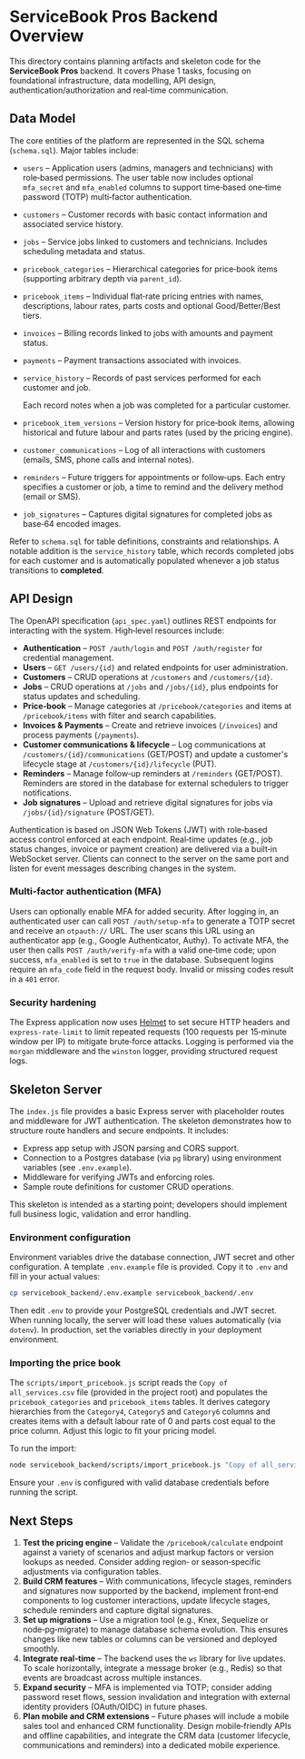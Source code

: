 # ServiceBook Pros Backend Overview

This directory contains planning artifacts and skeleton code for the **ServiceBook Pros** backend.  It covers Phase 1 tasks, focusing on foundational infrastructure, data modelling, API design, authentication/authorization and real‑time communication.

## Data Model

The core entities of the platform are represented in the SQL schema (`schema.sql`).  Major tables include:

- `users` – Application users (admins, managers and technicians) with role‑based permissions.
  The user table now includes optional `mfa_secret` and `mfa_enabled` columns to support time‑based one‑time password (TOTP) multi‑factor authentication.
- `customers` – Customer records with basic contact information and associated service history.
- `jobs` – Service jobs linked to customers and technicians.  Includes scheduling metadata and status.
- `pricebook_categories` – Hierarchical categories for price‑book items (supporting arbitrary depth via `parent_id`).
- `pricebook_items` – Individual flat‑rate pricing entries with names, descriptions, labour rates, parts costs and optional Good/Better/Best tiers.
- `invoices` – Billing records linked to jobs with amounts and payment status.
- `payments` – Payment transactions associated with invoices.
- `service_history` – Records of past services performed for each customer and job.

  Each record notes when a job was completed for a particular customer.
 - `pricebook_item_versions` – Version history for price‑book items, allowing historical and future labour and parts rates (used by the pricing engine).
 - `customer_communications` – Log of all interactions with customers (emails, SMS, phone calls and internal notes).
 - `reminders` – Future triggers for appointments or follow‑ups.  Each entry specifies a customer or job, a time to remind and the delivery method (email or SMS).
 - `job_signatures` – Captures digital signatures for completed jobs as base‑64 encoded images.

Refer to `schema.sql` for table definitions, constraints and relationships.  A notable addition is the `service_history` table, which records completed jobs for each customer and is automatically populated whenever a job status transitions to **completed**.

## API Design

The OpenAPI specification (`api_spec.yaml`) outlines REST endpoints for interacting with the system.  High‑level resources include:

- **Authentication** – `POST /auth/login` and `POST /auth/register` for credential management.
- **Users** – `GET /users/{id}` and related endpoints for user administration.
- **Customers** – CRUD operations at `/customers` and `/customers/{id}`.
- **Jobs** – CRUD operations at `/jobs` and `/jobs/{id}`, plus endpoints for status updates and scheduling.
- **Price‑book** – Manage categories at `/pricebook/categories` and items at `/pricebook/items` with filter and search capabilities.
 - **Invoices & Payments** – Create and retrieve invoices (`/invoices`) and process payments (`/payments`).
 - **Customer communications & lifecycle** – Log communications at `/customers/{id}/communications` (GET/POST) and update a customer's lifecycle stage at `/customers/{id}/lifecycle` (PUT).
 - **Reminders** – Manage follow‑up reminders at `/reminders` (GET/POST).  Reminders are stored in the database for external schedulers to trigger notifications.
 - **Job signatures** – Upload and retrieve digital signatures for jobs via `/jobs/{id}/signature` (POST/GET).

Authentication is based on JSON Web Tokens (JWT) with role‑based access control enforced at each endpoint.  Real‑time updates (e.g., job status changes, invoice or payment creation) are delivered via a built‑in WebSocket server.  Clients can connect to the server on the same port and listen for event messages describing changes in the system.

### Multi‑factor authentication (MFA)

Users can optionally enable MFA for added security.  After logging in, an authenticated user can call `POST /auth/setup-mfa` to generate a TOTP secret and receive an `otpauth://` URL.  The user scans this URL using an authenticator app (e.g., Google Authenticator, Authy).  To activate MFA, the user then calls `POST /auth/verify-mfa` with a valid one‑time code; upon success, `mfa_enabled` is set to `true` in the database.  Subsequent logins require an `mfa_code` field in the request body.  Invalid or missing codes result in a `401` error.

### Security hardening

The Express application now uses [Helmet](https://www.npmjs.com/package/helmet) to set secure HTTP headers and `express-rate-limit` to limit repeated requests (100 requests per 15‑minute window per IP) to mitigate brute‑force attacks.  Logging is performed via the `morgan` middleware and the `winston` logger, providing structured request logs.

## Skeleton Server

The `index.js` file provides a basic Express server with placeholder routes and middleware for JWT authentication.  The skeleton demonstrates how to structure route handlers and secure endpoints.  It includes:

- Express app setup with JSON parsing and CORS support.
- Connection to a Postgres database (via `pg` library) using environment variables (see `.env.example`).
- Middleware for verifying JWTs and enforcing roles.
- Sample route definitions for customer CRUD operations.

This skeleton is intended as a starting point; developers should implement full business logic, validation and error handling.

### Environment configuration

Environment variables drive the database connection, JWT secret and other configuration.  A template `.env.example` file is provided.  Copy it to `.env` and fill in your actual values:

```bash
cp servicebook_backend/.env.example servicebook_backend/.env
```

Then edit `.env` to provide your PostgreSQL credentials and JWT secret.  When running locally, the server will load these values automatically (via `dotenv`).  In production, set the variables directly in your deployment environment.

### Importing the price book

The `scripts/import_pricebook.js` script reads the `Copy of all_services.csv` file (provided in the project root) and populates the `pricebook_categories` and `pricebook_items` tables.  It derives category hierarchies from the `Category4`, `Category5` and `Category6` columns and creates items with a default labour rate of 0 and parts cost equal to the price column.  Adjust this logic to fit your pricing model.

To run the import:

```bash
node servicebook_backend/scripts/import_pricebook.js "Copy of all_services.csv"
```

Ensure your `.env` is configured with valid database credentials before running the script.

## Next Steps

1. **Test the pricing engine** – Validate the `/pricebook/calculate` endpoint against a variety of scenarios and adjust markup factors or version lookups as needed.  Consider adding region‑ or season‑specific adjustments via configuration tables.
2. **Build CRM features** – With communications, lifecycle stages, reminders and signatures now supported by the backend, implement front‑end components to log customer interactions, update lifecycle stages, schedule reminders and capture digital signatures.
3. **Set up migrations** – Use a migration tool (e.g., Knex, Sequelize or node‑pg‑migrate) to manage database schema evolution.  This ensures changes like new tables or columns can be versioned and deployed smoothly.
4. **Integrate real‑time** – The backend uses the `ws` library for live updates.  To scale horizontally, integrate a message broker (e.g., Redis) so that events are broadcast across multiple instances.
5. **Expand security** – MFA is implemented via TOTP; consider adding password reset flows, session invalidation and integration with external identity providers (OAuth/OIDC) in future phases.
6. **Plan mobile and CRM extensions** – Future phases will include a mobile sales tool and enhanced CRM functionality.  Design mobile‑friendly APIs and offline capabilities, and integrate the CRM data (customer lifecycle, communications and reminders) into a dedicated mobile experience.
